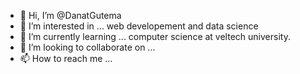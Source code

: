 - 👋 Hi, I’m @DanatGutema
- 👀 I’m interested in ... web developement and data science
- 🌱 I’m currently learning ... computer science at veltech university.
- 💞️ I’m looking to collaborate on ...
- 📫 How to reach me ... 

<!---
DanatGutema/DanatGutema is a ✨ special ✨ repository because its `README.md` (this file) appears on your GitHub profile.
You can click the Preview link to take a look at your changes.
--->
